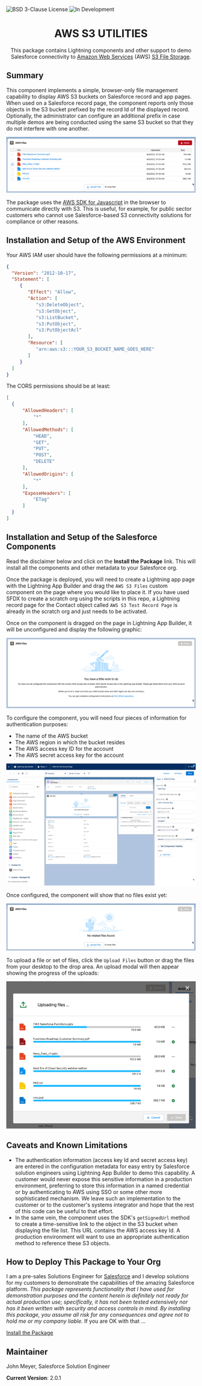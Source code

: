 ![BSD 3-Clause License](https://img.shields.io/badge/license-BSD%203--Clause-success) ![In Development](https://img.shields.io/badge/status-Released-success)

<h1 align="center">AWS S3 UTILITIES</h1>
<p align="center">
This package contains Lightning components and other support to demo Salesforce connectivity to <a href="https://aws.amazon.com">Amazon Web Services</a> (AWS) <a href="https://aws.amazon.com/aws/s3">S3 File Storage</a>.
</p>

## Summary

This component implements a simple, browser-only file management capability to display AWS S3 buckets on Salesforce record and app pages. When used on a Salesforce record page, the component reports only those objects in the S3 bucket prefixed by the record Id of the displayed record. Optionally, the administrator can configure an additional prefix in case multiple demos are being conducted using the same S3 bucket so that they do not interfere with one another.

![File List](images/File_List.png)

The package uses the [AWS SDK for Javascript](https://docs.aws.amazon.com/sdk-for-javascript/v2/developer-guide/welcome.html) in the browser to communicate directly with S3. This is useful, for example, for public sector customers who cannot use Salesforce-based S3 connectivity solutions for compliance or other reasons.

## Installation and Setup of the AWS Environment

Your AWS IAM user should have the following permissions at a minimum:

```json
{
  "Version": "2012-10-17",
  "Statement": [
     {
        "Effect": "Allow",
        "Action": [
           "s3:DeleteObject",
           "s3:GetObject",
           "s3:ListBucket",
           "s3:PutObject",
           "s3:PutObjectAcl"
        ],
        "Resource": [           
           "arn:aws:s3:::YOUR_S3_BUCKET_NAME_GOES_HERE"
        ]
     }
  ]
}
```

The CORS permissions should be at least:

```json
[
  {
      "AllowedHeaders": [
          "*"
      ],
      "AllowedMethods": [
          "HEAD",
          "GET",
          "PUT",
          "POST",
          "DELETE"
      ],
      "AllowedOrigins": [
          "*"
      ],
      "ExposeHeaders": [
          "ETag"
      ]
  }
]
```

## Installation and Setup of the Salesforce Components

Read the disclaimer below and click on the **Install the Package** link. This will install all the components and other metadata to your Salesforce org.

Once the package is deployed, you will need to create a Lightning app page with the Lightning App Builder and drag the `AWS S3 Files` custom component on the page where you would like to place it. If you have used SFDX to create a scratch org using the scripts in this repo, a Lightning record page for the Contact object called `AWS S3 Test Record Page` is already in the scratch org and just needs to be activated.

Once on the component is dragged on the page in Lightning App Builder, it will be unconfigured and display the following graphic:

![Unconfigured Component](images/Unconfigured_Component.png)

To configure the component, you will need four pieces of information for authentication purposes:

- The name of the AWS bucket
- The AWS region in which the bucket resides
- The AWS access key ID for the account
- The AWS secret access key for the account

![App Builder](images/App_Builder.png)

Once configured, the component will show that no files exist yet:

![No Files Found](images/No_Files_Found.png)

To upload a file or set of files, click the `Upload Files` button or drag the files from your desktop to the drop area. An upload modal will then appear showing the progress of the uploads:

![Upload](images/Upload.png)

## Caveats and Known Limitations

- The authentication information (access key Id and secret access key) are entered in the configuration metadata for easy entry by Salesforce solution engineers using Lightning App Builder to demo this capability. A customer would never expose this sensitive information in a production environment, preferring to store this information in a named credential or by authenticating to AWS using SSO or some other more sophisticated mechanism. We leave such an implementation to the customer or to the customer's systems integrator and hope that the rest of this code can be useful to that effort.
- In the same vein, the component uses the SDK's `getSignedUrl` method to create a time-sensitive link to the object in the S3 bucket when displaying the file list. This URL contains the AWS access key Id. A production environment will want to use an appropriate authentication method to reference these S3 objects.

## How to Deploy This Package to Your Org

I am a pre-sales Solutions Engineer for [Salesforce](https://www.salesforce.com) and I develop solutions for my customers to demonstrate the capabilities of the amazing Salesforce platform. _This package represents functionality that I have used for demonstration purposes and the content herein is definitely not ready for actual production use; specifically, it has not been tested extensively nor has it been written with security and access controls in mind. By installing this package, you assume all risk for any consequences and agree not to hold me or my company liable._ If you are OK with that ...

[Install the Package](https://login.salesforce.com/packaging/installPackage.apexp?p0=04t2E000003kYgzQAE)

## Maintainer

John Meyer, Salesforce Solution Engineer

**Current Version**: 2.0.1
